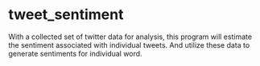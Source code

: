 # tweet_sentiment
With a collected set of twitter data for analysis, this program will estimate the sentiment associated with individual tweets. And utilize these data to generate sentiments for individual word.
